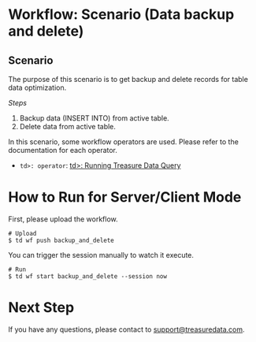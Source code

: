 # Workflow: Scenario (Data backup and delete)

## Scenario

The purpose of this scenario is to get backup and delete records for table data optimization.

*Steps*
1. Backup data (INSERT INTO) from active table.
2. Delete data from active table.

In this scenario, some workflow operators are used. Please refer to the documentation for each operator.

 - `td>: operator`: [td>: Running Treasure Data Query](https://docs.digdag.io/operators/td.html)

# How to Run for Server/Client Mode

First, please upload the workflow.

    # Upload
    $ td wf push backup_and_delete

You can trigger the session manually to watch it execute.

    # Run
    $ td wf start backup_and_delete --session now


# Next Step

If you have any questions, please contact to support@treasuredata.com.
